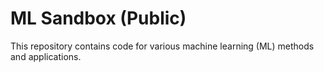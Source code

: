 # ML Sandbox (Public)

This repository contains code for various machine learning (ML) methods and applications.
